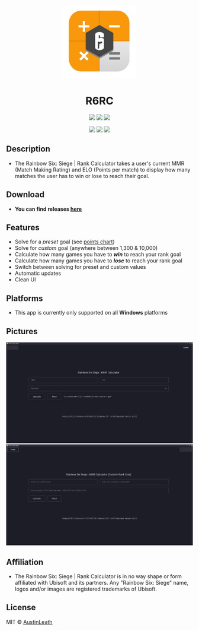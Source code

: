 
<p align="center">
  <img src="home/images/mmrcalculator-icon.png" width="200"/>
  <h1 align="center">R6RC</h3>
  <p align="center">
    <img src="https://img.shields.io/github/release/austinleath/mmrcalculator.svg" />
      <a href="https://www.paypal.com/cgi-bin/webscr?cmd=_s-xclick&hosted_button_id=3NS3ZERCW9GD8">
      <img src="https://img.shields.io/badge/Donate-PayPal-green.svg"/></a>
    <img src="https://img.shields.io/david/austinleath/mmrcalculator.svg" />
  </p>
  <p align="center">
    <img src="https://img.shields.io/github/downloads/AustinLeath/mmrcalculator/total.svg" />
    <img src="https://img.shields.io/github/license/austinleath/mmrcalculator.svg" />
    <img src="http://hits.dwyl.io/austinleath/mmrcalculator.svg" />
  </p>
</p>

## Description
- The Rainbow Six: Siege | Rank Calculator takes a user's current MMR (Match Making Rating) and ELO (Points per match) to display how many matches the user has to win or lose to reach their goal.

## Download
- **You can find releases <u>[here](https://www.github.com/austinleath/mmrcalculator/releases)**</u>

## Features
- Solve for a <i>preset</i> goal (see <u>[points chart](https://github.com/AustinLeath/mmrcalculator/blob/master/home/images/ranks.jpg)</u>)
- Solve for <i>custom</i> goal (anywhere between 1,300 & 10,000)
- Calculate how many games you have to <i>**win**</i> to reach your rank goal
- Calculate how many games you have to <i>**lose**</i> to reach your rank goal
- Switch between solving for preset and custom values
- Automatic updates
- Clean UI

## Platforms
- This app is currently only supported on all **Windows** platforms

## Pictures
 ![rmpic1.png](home/images/rmpic1.PNG)
 ![rmpic2.png](home/images/rmpic2.PNG)

## Affiliation
- The Rainbow Six: Siege | Rank Calculator is in no way shape or form affiliated with Ubisoft and its partners. Any "Rainbow Six: Siege" name, logos and/or images are registered trademarks of Ubisoft.

## License
MIT © <u>[AustinLeath](https://github.com/AustinLeath/mmrcalculator/blob/master/LICENSE)</u>
